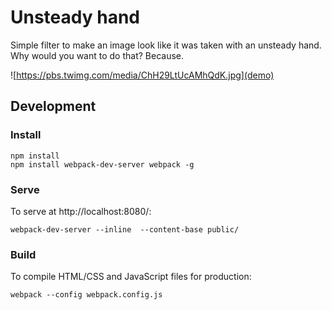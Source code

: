 # Unsteady hand
Simple filter to make an image look like it was taken with an unsteady hand. Why would you want to do that? Because.

![https://pbs.twimg.com/media/ChH29LtUcAMhQdK.jpg](demo)

## Development 
### Install
```
npm install
npm install webpack-dev-server webpack -g
```

### Serve

To serve at http://localhost:8080/:

```
webpack-dev-server --inline  --content-base public/ 
```

### Build

To compile HTML/CSS and JavaScript files for production:

```
webpack --config webpack.config.js
```

